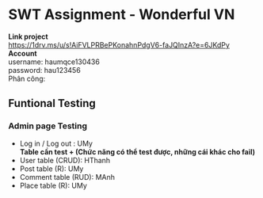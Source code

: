 # SWT Assignment - Wonderful VN 
**Link project** \
https://1drv.ms/u/s!AiFVLPRBePKonahnPdgV6-faJQInzA?e=6JKdPy \
**Account** \
username: haumqce130436 \
password: hau123456 \
Phân công: 
## Funtional Testing
### Admin page Testing
- Log in / Log out : UMy \
**Table cần test + (Chức năng có thể test được, những cái khác cho fail)** 
- User table (CRUD): HThanh
- Post table (R): UMy 
- Comment table (RUD): MAnh
- Place table (R): UMy
